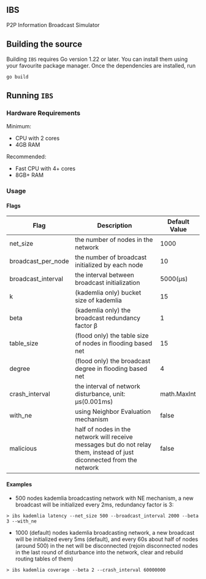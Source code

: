 ## IBS
P2P Information Broadcast Simulator

## Building the source

Building `IBS` requires Go version 1.22 or later. You can install them using your favourite package manager. Once the dependencies are installed, run

```shell
go build
```

## Running `IBS`

### Hardware Requirements

Minimum:

* CPU with 2 cores
* 4GB RAM

Recommended:

* Fast CPU with 4+ cores
* 8GB+ RAM

### Usage
#### Flags

| Flag     | Description                                                                                                            | Default Value |
|----------|------------------------------------------------------------------------------------------------------------------------|---------------|
| net_size | the number of nodes in the network                                                                                     | 1000          |
| broadcast_per_node | the number of broadcast initialized by each node                                                                       | 10            |
| broadcast_interval | the interval between broadcast initialization                                                                          | 5000(μs)      |
| k | (kademlia only) bucket size of kademlia                                                                                | 15            |
| beta | (kademlia only) the broadcast redundancy factor β                                                                      | 1             |
|  table_size    | (flood only) the table size of nodes in flooding based net                                                             | 15            |
|  degree | (flood only) the broadcast degree in flooding based net                                                                | 4             |
| crash_interval | the interval of network disturbance, unit: μs(0.001ms)                                                                 | math.MaxInt   |
| with_ne | using Neighbor Evaluation mechanism                                                                                    | false         |
| malicious | half of nodes in the network will receive messages but do not relay them, instead of just diconnected from the network | false         |

#### Examples
- 500 nodes kademlia broadcasting network with NE mechanism, a new broadcast will be initialized every 2ms, redundancy factor is 3:
```shell
> ibs kademlia latency --net_size 500 --broadcast_interval 2000 --beta 3 --with_ne
```
- 1000 (default) nodes kademlia broadcasting network, a new broadcast will be initialized every 5ms (default), and every 60s about half of nodes (around 500) in the net will be disconnected (rejoin disconnected nodes in the last round of disturbance into the network, clear and rebuild routing tables of them)
```shell
> ibs kademlia coverage --beta 2 --crash_interval 60000000
```
